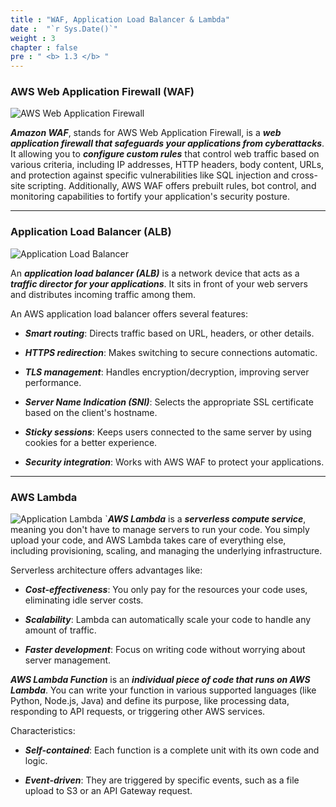 ```yaml
---
title : "WAF, Application Load Balancer & Lambda"
date :  "`r Sys.Date()`" 
weight : 3 
chapter : false
pre : " <b> 1.3 </b> "
---
```


### AWS Web Application Firewall (WAF)
![AWS Web Application Firewall](/images/1/waf_icon.png?featherlight=false&width=10pc)

***Amazon WAF***, stands for AWS Web Application Firewall, is a ***web application firewall that safeguards your applications from cyberattacks***. It allowing you to ***configure custom rules*** that control web traffic based on various criteria, including IP addresses, HTTP headers, body content, URLs, and protection against specific vulnerabilities like SQL injection and cross-site scripting. Additionally, AWS WAF offers prebuilt rules, bot control, and monitoring capabilities to fortify your application's security posture.

---

### Application Load Balancer (ALB)
![Application Load Balancer](/images/1/alb_icon.svg?featherlight=false&width=10pc)

An ***application load balancer (ALB)*** is a network device that acts as a ***traffic director for your applications***. It sits in front of your web servers and distributes incoming traffic among them.

An AWS application load balancer  offers several features:

- ***Smart routing***: Directs traffic based on URL, headers, or other details.

- ***HTTPS redirection***: Makes switching to secure connections automatic.
- ***TLS management***: Handles encryption/decryption, improving server performance.
- ***Server Name Indication (SNI)***: Selects the appropriate SSL certificate based on the client's hostname.
- ***Sticky sessions***: Keeps users connected to the same server by using cookies for a better experience. 
- ***Security integration***: Works with AWS WAF to protect your applications.

---
### AWS Lambda
![Application Lambda](/images/1/lambda_icon.png?featherlight=false&width=10pc)
`***AWS Lambda*** is a ***serverless compute service***, meaning you don't have to manage servers to run your code. You simply upload your code, and AWS Lambda takes care of everything else, including provisioning, scaling, and managing the underlying infrastructure.

Serverless architecture offers advantages like:

- ***Cost-effectiveness***: You only pay for the resources your code uses, eliminating idle server costs.

- ***Scalability***: Lambda can automatically scale your code to handle any amount of traffic.
- ***Faster development***: Focus on writing code without worrying about server management.

***AWS Lambda Function*** is an ***individual piece of code that runs on AWS Lambda***. You can write your function in various supported languages (like Python, Node.js, Java) and define its purpose, like processing data, responding to API requests, or triggering other AWS services.

Characteristics:
- ***Self-contained***: Each function is a complete unit with its own code and logic.

- ***Event-driven***: They are triggered by specific events, such as a file upload to S3 or an API Gateway request.
